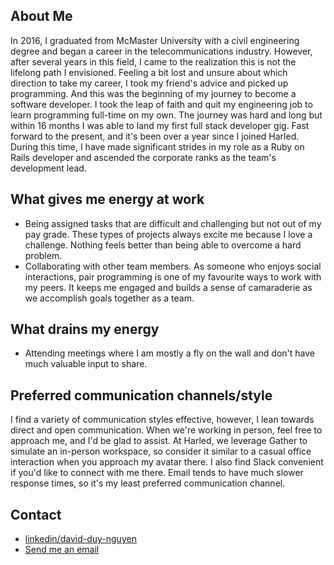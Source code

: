 ## About Me
In 2016, I graduated from McMaster University with a civil engineering degree and began a career in the telecommunications industry. However, after several years in this field, I came to the realization this is not the lifelong path I envisioned. Feeling a bit lost and unsure about which direction to take my career, I took my friend's advice and picked up programming. And this was the beginning of my journey to become a software developer. I took the leap of faith and quit my engineering job to learn programming full-time on my own. The journey was hard and long but within 16 months I was able to land my first full stack developer gig. Fast forward to the present, and it's been over a year since I joined Harled. During this time, I have made significant strides in my role as a Ruby on Rails developer and ascended the corporate ranks as the team's development lead.

## What gives me energy at work
- Being assigned tasks that are difficult and challenging but not out of my pay grade. These types of projects always excite me because I love a challenge. Nothing feels better than being able to overcome a hard problem.
- Collaborating with other team members. As someone who enjoys social interactions, pair programming is one of my favourite ways to work with my peers. It keeps me engaged and builds a sense of camaraderie as we accomplish goals together as a team.

## What drains my energy
- Attending meetings where I am mostly a fly on the wall and don't have much valuable input to share.

## Preferred communication channels/style
I find a variety of communication styles effective, however, I lean towards direct and open communication. When we're working in person, feel free to approach me, and I'd be glad to assist. At Harled, we leverage Gather to simulate an in-person workspace, so consider it similar to a casual office interaction when you approach my avatar there. I also find Slack convenient if you'd like to connect with me there. Email tends to have much slower response times, so it's my least preferred communication channel.

## Contact
- [linkedin/david-duy-nguyen](https://www.linkedin.com/in/david-duy-nguyen/)
- [Send me an email](mailto:ddnguyen93@gmail.com)
